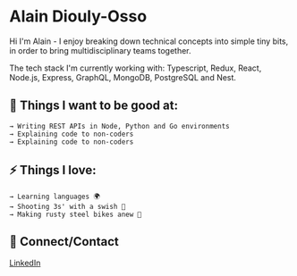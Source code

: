  

# Alain Diouly-Osso

Hi I'm Alain - I enjoy breaking down technical concepts into simple tiny bits, in order to bring multidisciplinary teams together.

The tech stack I'm currently working with: Typescript, Redux, React, Node.js, Express, GraphQL, MongoDB, PostgreSQL and Nest. 

## 

## 🌱 Things I want to be good at:

```
→ Writing REST APIs in Node, Python and Go environments
→ Explaining code to non-coders
→ Explaining code to non-coders
```

## 

## ⚡ Things I love:

```
→ Learning languages 🌍
→ Shooting 3s' with a swish 🏀
→ Making rusty steel bikes anew 🔧

```

## 

## 💬 Connect/Contact

[LinkedIn](https://www.linkedin.com/in/alaindiouly/)
